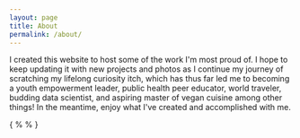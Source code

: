 ```yaml
---
layout: page
title: About
permalink: /about/
---
```


I created this website to host some of the work I'm most proud of. I hope to keep updating it with new projects and photos as I continue my journey of scratching my lifelong curiosity itch, which has thus far led me to becoming a youth empowerment leader, public health peer educator, world traveler, budding data scientist, and aspiring master of vegan cuisine among other things! In the meantime, enjoy what I've created and accomplished with me.

{ %
<a href = "https://www.instagram.com/datatutorials/" class = "fa fa-instagram"></a>
<a href = "https://www.twitter.com/jo_schro" class = "fa fa-twitter"></a>
<a href = "https://www.github.com/jo-schroeder" class= "fa fa-github"></a>
% }
